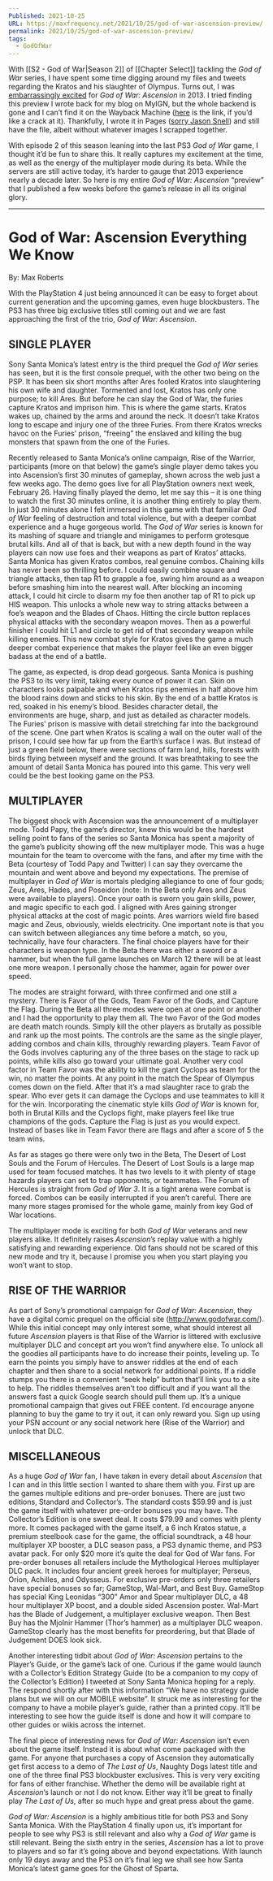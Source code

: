 ```yaml
---
Published: 2021-10-25
URL: https://maxfrequency.net/2021/10/25/god-of-war-ascension-preview/
permalink: 2021/10/25/god-of-war-ascension-preview/
tags:
  - GodOfWar
---
```

With [[S2 - God of War|Season 2]] of [[Chapter Select]] tackling the *God of War* series, I have spent some time digging around my files and tweets regarding the Kratos and his slaughter of Olympus. Turns out, I was [embarrassingly excited](https://twitter.com/MaxRoberts143/status/434440846943862784) for *God of War: Ascension* in 2013. I tried finding this preview I wrote back for my blog on MyIGN, but the whole backend is gone and I can’t find it on the Wayback Machine ([here](http://ign.com/blogs/mudkip1430/2013/02/21/god-of-war-ascension-preview) is the link, if you’d like a crack at it). Thankfully, I wrote it in Pages ([sorry Jason Snell](https://sixcolors.com/post/2021/09/iwork-comes-alive-with-keynote-live-video-features/)) and still have the file, albeit without whatever images I scrapped together.

With episode 2 of this season leaning into the last PS3 *God of War* game, I thought it’d be fun to share this. It really captures my excitement at the time, as well as the energy of the multiplayer mode during its beta. While the servers are still active today, it’s harder to gauge that 2013 experience nearly a decade later. So here is my entire *God of War: Ascension* “preview” that I published a few weeks before the game’s release in all its original glory.

---

# God of War: Ascension Everything We Know

By: Max Roberts

With the PlayStation 4 just being announced it can be easy to forget about current generation and the upcoming games, even huge blockbusters. The PS3 has three big exclusive titles still coming out and we are fast approaching the first of the trio, *God of War: Ascension*.

## SINGLE PLAYER

Sony Santa Monica’s latest entry is the third prequel the *God of War* series has seen, but it is the first console prequel, with the other two being on the PSP. It has been six short months after Ares fooled Kratos into slaughtering his own wife and daughter. Tormented and lost, Kratos has only one purpose; to kill Ares. But before he can slay the God of War, the furies capture Kratos and imprison him. This is where the game starts. Kratos wakes up, chained by the arms and around the neck. It doesn’t take Kratos long to escape and injury one of the three Furies. From there Kratos wrecks havoc on the Furies’ prison, “freeing” the enslaved and killing the bug monsters that spawn from the one of the Furies.

Recently released to Santa Monica’s online campaign, Rise of the Warrior, participants (more on that below) the game’s single player demo takes you into Ascension’s first 30 minutes of gameplay, shown across the web just a few weeks ago. The demo goes live for all PlayStation owners next week, February 26. Having finally played the demo, let me say this – it is one thing to watch the first 30 minutes online, it is another thing entirely to play them. In just 30 minutes alone I felt immersed in this game with that familiar *God of War* feeling of destruction and total violence, but with a deeper combat experience and a huge gorgeous world. The *God of War* series is known for its mashing of square and triangle and minigames to perform grotesque brutal kills. And all of that is back, but with a new depth found in the way players can now use foes and their weapons as part of Kratos’ attacks. Santa Monica has given Kratos combos, real genuine combos. Chaining kills has never been so thrilling before. I could easily combine square and triangle attacks, then tap R1 to grapple a foe, swing him around as a weapon before smashing him into the nearest wall. After blocking an incoming attack, I could hit circle to disarm my foe then another tap of R1 to pick up HIS weapon. This unlocks a whole new way to string attacks between a foe’s weapon and the Blades of Chaos. Hitting the circle button replaces physical attacks with the secondary weapon moves. Then as a powerful finisher I could hit L1 and circle to get rid of that secondary weapon while killing enemies. This new combat style for Kratos gives the game a much deeper combat experience that makes the player feel like an even bigger badass at the end of a battle.

The game, as expected, is drop dead gorgeous. Santa Monica is pushing the PS3 to its very limit, taking every ounce of power it can. Skin on characters looks palpable and when Kratos rips enemies in half above him the blood rains down and sticks to his skin. By the end of a battle Kratos is red, soaked in his enemy’s blood. Besides character detail, the environments are huge, sharp, and just as detailed as character models. The Furies’ prison is massive with detail stretching far into the background of the scene. One part when Kratos is scaling a wall on the outer wall of the prison, I could see how far up from the Earth’s surface I was. But instead of just a green field below, there were sections of farm land, hills, forests with birds flying between myself and the ground. It was breathtaking to see the amount of detail Santa Monica has poured into this game. This very well could be the best looking game on the PS3.

## MULTIPLAYER

The biggest shock with Ascension was the announcement of a multiplayer mode. Todd Papy, the game’s director, knew this would be the hardest selling point to fans of the series so Santa Monica has spent a majority of the game’s publicity showing off the new multiplayer mode. This was a huge mountain for the team to overcome with the fans, and after my time with the Beta (courtesy of Todd Papy and Twitter) I can say they overcame the mountain and went above and beyond my expectations. The premise of multiplayer in *God of War* is mortals pledging allegiance to one of four gods; Zeus, Ares, Hades, and Poseidon (note: In the Beta only Ares and Zeus were available to players). Once your oath is sworn you gain skills, power, and magic specific to each god. I aligned with Ares gaining stronger physical attacks at the cost of magic points. Ares warriors wield fire based magic and Zeus, obviously, wields electricity. One important note is that you can switch between allegiances any time before a match, so you, technically, have four characters. The final choice players have for their characters is weapon type. In the Beta there was either a sword or a hammer, but when the full game launches on March 12 there will be at least one more weapon. I personally chose the hammer, again for power over speed.

The modes are straight forward, with three confirmed and one still a mystery. There is Favor of the Gods, Team Favor of the Gods, and Capture the Flag. During the Beta all three modes were open at one point or another and I had the opportunity to play them all. The two Favor of the God modes are death match rounds. Simply kill the other players as brutally as possible and rank up the most points. The controls are the same as the single player, adding combos and chain kills, throughly rewarding players. Team Favor of the Gods involves capturing any of the three bases on the stage to rack up points, while kills also go toward your ultimate goal. Another very cool factor in Team Favor was the ability to kill the giant Cyclops as team for the win, no matter the points. At any point in the match the Spear of Olympus comes down on the field. After that it’s a mad slaughter race to grab the spear. Who ever gets it can damage the Cyclops and use teammates to kill it for the win. Incorporating the cinematic style kills *God of War* is known for, both in Brutal Kills and the Cyclops fight, make players feel like true champions of the gods. Capture the Flag is just as you would expect. Instead of bases like in Team Favor there are flags and after a score of 5 the team wins.

As far as stages go there were only two in the Beta, The Desert of Lost Souls and the Forum of Hercules. The Desert of Lost Souls is a large map used for team focused matches. It has two levels to it with plenty of stage hazards players can set to trap opponents, or teammates. The Forum of Hercules is straight from *God of War 3*. It is a tight arena were combat is forced. Combos can be easily interrupted if you aren’t careful. There are many more stages promised for the whole game, mainly from key God of War locations.

The multiplayer mode is exciting for both *God of War* veterans and new players alike. It definitely raises *Ascension*’s replay value with a highly satisfying and rewarding experience. Old fans should not be scared of this new mode and try it, because I promise you when you start playing you won’t want to stop.

## RISE OF THE WARRIOR

As part of Sony’s promotional campaign for *God of War: Ascension*, they have a digital comic prequel on the official site (http://www.godofwar.com/). While this initial concept may only interest some, what should interest all future *Ascension* players is that Rise of the Warrior is littered with exclusive multiplayer DLC and concept art you won’t find anywhere else. To unlock all the goodies all participants have to do increase their points, leveling up. To earn the points you simply have to answer riddles at the end of each chapter and then share to a social network for additional points. If a riddle stumps you there is a convenient “seek help” button that’ll link you to a site to help. The riddles themselves aren’t too difficult and if you want all the answers fast a quick Google search should pull them up. It’s a unique promotional campaign that gives out FREE content. I’d encourage anyone planning to buy the game to try it out, it can only reward you. Sign up using your PSN account or any social network here (Rise of the Warrior) and unlock that DLC.

## MISCELLANEOUS

As a huge *God of War* fan, I have taken in every detail about *Ascension* that I can and in this little section I wanted to share them with you. First up are the games multiple editions and pre-order bonuses. There are just two editions, Standard and Collector’s. The standard costs $59.99 and is just the game itself with whatever pre-order bonuses you may have. The Collector’s Edition is one sweet deal. It costs $79.99 and comes with plenty more. It comes packaged with the game itself, a 6 inch Kratos statue, a premium steelbook case for the game, the official soundtrack, a 48 hour multiplayer XP booster, a DLC season pass, a PS3 dynamic theme, and PS3 avatar pack. For only $20 more it’s quite the deal for God of War fans. For pre-order bonuses all retailers include the Mythological Heroes multiplayer DLC pack. It includes four ancient greek heroes for multiplayer; Perseus, Orion, Achilles, and Odysseus. For exclusive pre-orders only three retailers have special bonuses so far; GameStop, Wal-Mart, and Best Buy. GameStop has special King Leonidas “300” Amor and Spear multiplayer DLC, a 48 hour multiplayer XP boost, and a double sided Ascension poster. Wal-Mart has the Blade of Judgement, a multiplayer exclusive weapon. Then Best Buy has the Mjolnir Hammer (Thor’s hammer) as a multiplayer DLC weapon. GameStop clearly has the most benefits for preordering, but that Blade of Judgement DOES look sick.

Another interesting tidbit about *God of War: Ascension* pertains to the Player’s Guide, or the game’s lack of one. Curious if the game would launch with a Collector’s Edition Strategy Guide (to be a companion to my copy of the Collector’s Edition) I tweeted at Sony Santa Monica hoping for a reply. The respond shortly after with this information “We have no strategy guide plans but we will on our MOBILE website”. It struck me as interesting for the company to have a mobile player’s guide, rather than a printed copy. It’ll be interesting to see how the guide itself is done and how it will compare to other guides or wikis across the internet.

The final piece of interesting news for *God of War: Ascension* isn’t even about the game itself. Instead it is about what come packaged with the game. For anyone that purchases a copy of Ascension they automatically get first access to a demo of *The Last of Us*, Naughty Dogs latest title and one of the three final PS3 blockbuster exclusives. This is very very exciting for fans of either franchise. Whether the demo will be available right at *Ascension*’s launch or not I do not know. Either way it’ll be great to finally play *The Last of Us*, after so much hype and great press about the game.

*God of War: Ascension* is a highly ambitious title for both PS3 and Sony Santa Monica. With the PlayStation 4 finally upon us, it’s important for people to see why PS3 is still relevant and also why a *God of War* game is still relevant. Being the sixth entry in the series, *Ascension* has a lot to prove to players and so far it’s going above and beyond expectations. With launch only 19 days away and the PS3 on it’s final leg we shall see how Santa Monica’s latest game goes for the Ghost of Sparta.